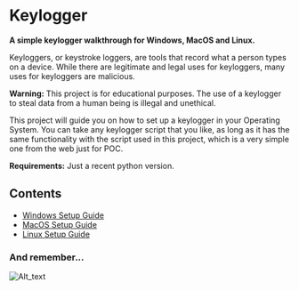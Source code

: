 # Keylogger
**A simple keylogger walkthrough for Windows, MacOS and Linux.** 

Keyloggers, or keystroke loggers, are tools that record what a person types on a device. While there are legitimate and legal uses for keyloggers, many uses for keyloggers are malicious.

**Warning:** This project is for educational purposes. The use of a keylogger to steal data from a human being is illegal and unethical.

This project will guide you on how to set up a keylogger in your Operating System. You can take any keylogger script that you like, as long as it has the same functionality with the script used in this project, which is a very simple one from the web just for POC.

**Requirements:** Just a recent python version.

## Contents

- [Windows Setup Guide](https://github.com/stevendamianakis/Keylogger/tree/main/Windows_Guide)
- [MacOS Setup Guide](https://github.com/stevendamianakis/Keylogger/tree/main/MacOS_Guide)
- [Linux Setup Guide](https://github.com/stevendamianakis/Keylogger/tree/main/Linux_Guide)

### And remember...

![Alt_text](https://media.giphy.com/media/MCZ39lz83o5lC/giphy.gif)
